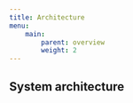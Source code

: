 ```yaml
---
title: Architecture
menu:
    main:
        parent: overview
        weight: 2
---
```


## System architecture
